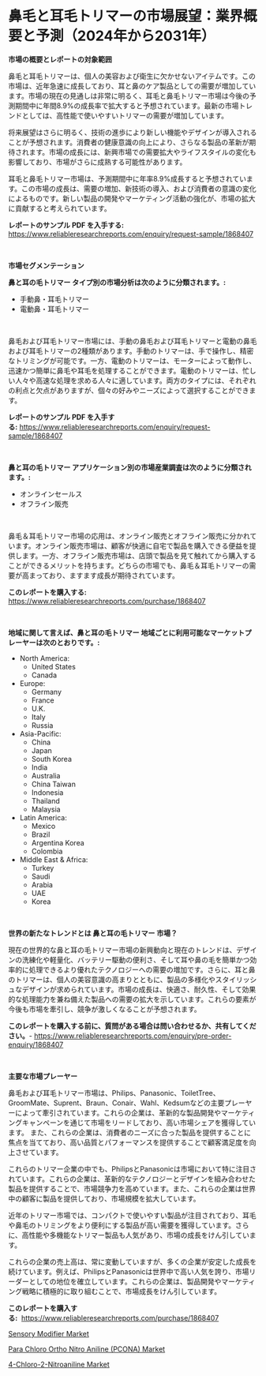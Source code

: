 <p><h1>鼻毛と耳毛トリマーの市場展望：業界概要と予測（2024年から2031年）</h1></p><p><strong>市場の概要とレポートの対象範囲</strong></p>
<p><p>鼻毛と耳毛トリマーは、個人の美容および衛生に欠かせないアイテムです。この市場は、近年急速に成長しており、耳と鼻のケア製品としての需要が増加しています。市場の現在の見通しは非常に明るく、耳毛と鼻毛トリマー市場は今後の予測期間中に年間8.9%の成長率で拡大すると予想されています。最新の市場トレンドとしては、高性能で使いやすいトリマーの需要が増加しています。</p><p>将来展望はさらに明るく、技術の進歩により新しい機能やデザインが導入されることが予想されます。消費者の健康意識の向上により、さらなる製品の革新が期待されます。市場の成長には、新興市場での需要拡大やライフスタイルの変化も影響しており、市場がさらに成熟する可能性があります。</p><p>耳毛と鼻毛トリマー市場は、予測期間中に年率8.9%成長すると予想されています。この市場の成長は、需要の増加、新技術の導入、および消費者の意識の変化によるものです。新しい製品の開発やマーケティング活動の強化が、市場の拡大に貢献すると考えられています。</p></p>
<p><strong>レポートのサンプル PDF を入手する:</strong> <a href="https://www.reliableresearchreports.com/enquiry/request-sample/1868407">https://www.reliableresearchreports.com/enquiry/request-sample/1868407</a></p>
<p>&nbsp;</p>
<p><strong>市場セグメンテーション</strong></p>
<p><strong>鼻と耳の毛トリマー タイプ別の市場分析は次のように分類されます。:</strong></p>
<p><ul><li>手動鼻・耳毛トリマー</li><li>電動鼻・耳毛トリマー</li></ul></p>
<p>&nbsp;</p>
<p><p>鼻毛および耳毛トリマー市場には、手動の鼻毛および耳毛トリマーと電動の鼻毛および耳毛トリマーの2種類があります。手動のトリマーは、手で操作し、精密なトリミングが可能です。一方、電動のトリマーは、モーターによって動作し、迅速かつ簡単に鼻毛や耳毛を処理することができます。電動のトリマーは、忙しい人々や高速な処理を求める人々に適しています。両方のタイプには、それぞれの利点と欠点がありますが、個々の好みやニーズによって選択することができます。</p></p>
<p><strong>レポートのサンプル PDF を入手する:</strong>&nbsp;<a href="https://www.reliableresearchreports.com/enquiry/request-sample/1868407">https://www.reliableresearchreports.com/enquiry/request-sample/1868407</a></p>
<p>&nbsp;</p>
<p><strong> 鼻と耳の毛トリマー アプリケーション別の市場産業調査は次のように分類されます。:</strong></p>
<p><ul><li>オンラインセールス</li><li>オフライン販売</li></ul></p>
<p>&nbsp;</p>
<p><p>鼻毛＆耳毛トリマー市場の応用は、オンライン販売とオフライン販売に分かれています。オンライン販売市場は、顧客が快適に自宅で製品を購入できる便益を提供します。一方、オフライン販売市場は、店頭で製品を見て触れてから購入することができるメリットを持ちます。どちらの市場でも、鼻毛＆耳毛トリマーの需要が高まっており、ますます成長が期待されています。</p></p>
<p><strong>このレポートを購入する:</strong>&nbsp; <a href="https://www.reliableresearchreports.com/purchase/1868407">https://www.reliableresearchreports.com/purchase/1868407</a></p>
<p>&nbsp;</p>
<p><strong>地域に関して言えば、鼻と耳の毛トリマー 地域ごとに利用可能なマーケットプレーヤーは次のとおりです。:</strong></p>
<p><ul>
    <li>
        North America:
        <ul>
            <li>United States</li>
            <li>Canada</li>
        </ul>
    </li>
    <li>
        Europe:
        <ul>
            <li>Germany</li>
            <li>France</li>
            <li>U.K.</li>
            <li>Italy</li>
            <li>Russia</li>
        </ul>
    </li>
    <li>
        Asia-Pacific:
        <ul>
            <li>China</li>
            <li>Japan</li>
            <li>South Korea</li>
            <li>India</li>
            <li>Australia</li>
            <li>China Taiwan</li>
            <li>Indonesia</li>
            <li>Thailand</li>
            <li>Malaysia</li>
        </ul>
    </li>
    <li>
        Latin America:
        <ul>
            <li>Mexico</li>
            <li>Brazil</li>
            <li>Argentina Korea</li>
            <li>Colombia</li>
        </ul>
    </li>
    <li>
        Middle East & Africa:
        <ul>
            <li>Turkey</li>
            <li>Saudi</li>
            <li>Arabia</li>
            <li>UAE</li>
            <li>Korea</li>
        </ul>
    </li>
    </ul></p>
<p>&nbsp;</p>
<p><strong>世界の新たなトレンドとは 鼻と耳の毛トリマー 市場？</strong></p>
<p><p>現在の世界的な鼻と耳の毛トリマー市場の新興動向と現在のトレンドは、デザインの洗練化や軽量化、バッテリー駆動の便利さ、そして耳や鼻の毛を簡単かつ効率的に処理できるより優れたテクノロジーへの需要の増加です。さらに、耳と鼻のトリマーは、個人の美容意識の高まりとともに、製品の多様化やスタイリッシュなデザインが求められています。市場の成長は、快適さ、耐久性、そして効果的な処理能力を兼ね備えた製品への需要の拡大を示しています。これらの要素が今後も市場を牽引し、競争が激しくなることが予想されます。</p></p>
<p><strong>このレポートを購入する前に、質問がある場合は問い合わせるか、共有してください。</strong>- <a href="https://www.reliableresearchreports.com/enquiry/pre-order-enquiry/1868407">https://www.reliableresearchreports.com/enquiry/pre-order-enquiry/1868407</a></p>
<p>&nbsp;</p>
<p><strong>主要な市場プレーヤー</strong></p>
<p><p>鼻毛および耳毛トリマー市場は、Philips、Panasonic、ToiletTree、GroomMate、Suprent、Braun、Conair、Wahl、Kedsumなどの主要プレーヤーによって牽引されています。これらの企業は、革新的な製品開発やマーケティングキャンペーンを通じて市場をリードしており、高い市場シェアを獲得しています。 また、これらの企業は、消費者のニーズに合った製品を提供することに焦点を当てており、高い品質とパフォーマンスを提供することで顧客満足度を向上させています。</p><p>これらのトリマー企業の中でも、PhilipsとPanasonicは市場において特に注目されています。これらの企業は、革新的なテクノロジーとデザインを組み合わせた製品を提供することで、市場競争力を高めています。また、これらの企業は世界中の顧客に製品を提供しており、市場規模を拡大しています。</p><p>近年のトリマー市場では、コンパクトで使いやすい製品が注目されており、耳毛や鼻毛のトリミングをより便利にする製品が高い需要を獲得しています。さらに、高性能や多機能なトリマー製品も人気があり、市場の成長をけん引しています。</p><p>これらの企業の売上高は、常に変動していますが、多くの企業が安定した成長を続けています。例えば、PhilipsとPanasonicは世界中で高い人気を誇り、市場リーダーとしての地位を確立しています。これらの企業は、製品開発やマーケティング戦略に積極的に取り組むことで、市場成長をけん引しています。</p></p>
<p><strong>このレポートを購入する:</strong>&nbsp;&nbsp;<a href="https://www.reliableresearchreports.com/purchase/1868407">https://www.reliableresearchreports.com/purchase/1868407</a></p>
<p><p><a href="https://github.com/beatblasta/Market-Research-Report-List-2/blob/main/sensory-modifier-market.md">Sensory Modifier Market</a></p><p><a href="https://github.com/provorikovar/Market-Research-Report-List-3/blob/main/para-chloro-ortho-nitro-aniline-pcona-market.md">Para Chloro Ortho Nitro Aniline (PCONA) Market</a></p><p><a href="https://github.com/angelajermaine/Market-Research-Report-List-2/blob/main/4-chloro-2-nitroaniline-market.md">4-Chloro-2-Nitroaniline Market</a></p></p>